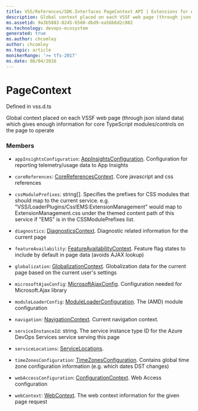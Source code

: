 ```yaml
---
title: VSS/References/SDK.Interfaces PageContext API | Extensions for Azure DevOps Services
description: Global context placed on each VSSF web page (through json island data) which gives enough information for core TypeScript modules/controls on the page to operate
ms.assetid: 9a3b5883-8245-6560-dbd9-ea56b6d2c802
ms.technology: devops-ecosystem
generated: true
ms.author: chcomley
author: chcomley
ms.topic: article
monikerRange: '>= tfs-2017'
ms.date: 08/04/2016
---
```


# PageContext

Defined in vss.d.ts

Global context placed on each VSSF web page (through json island data) which gives enough information for core TypeScript modules/controls on the page to operate

### Members

* `appInsightsConfiguration`: [AppInsightsConfiguration](../../../VSS/References/SDK_Interfaces/AppInsightsConfiguration.md). Configuration for reporting telemetry/usage data to App Insights

* `coreReferences`: [CoreReferencesContext](../../../VSS/References/SDK_Interfaces/CoreReferencesContext.md). Core javascript and css references

* `cssModulePrefixes`: string[]. Specifies the prefixes for CSS modules that should map to the current service. e.g. &quot;VSS/LoaderPlugins/Css!EMS:ExtensionManagement&quot; would map to ExtensionManagement.css under the themed content path of this service if &quot;EMS&quot; is in the CSSModulePrefixes list.

* `diagnostics`: [DiagnosticsContext](../../../VSS/References/SDK_Interfaces/DiagnosticsContext.md). Diagnostic related information for the current page

* `featureAvailability`: [FeatureAvailabilityContext](../../../VSS/References/SDK_Interfaces/FeatureAvailabilityContext.md). Feature flag states to include by default in page data (avoids AJAX lookup)

* `globalization`: [GlobalizationContext](../../../VSS/References/SDK_Interfaces/GlobalizationContext.md). Globalization data for the current page based on the current user&#x27;s settings

* `microsoftAjaxConfig`: [MicrosoftAjaxConfig](../../../VSS/References/SDK_Interfaces/MicrosoftAjaxConfig.md). Configuration needed for Microsoft.Ajax library

* `moduleLoaderConfig`: [ModuleLoaderConfiguration](../../../VSS/References/SDK_Interfaces/ModuleLoaderConfiguration.md). The (AMD) module configuration

* `navigation`: [NavigationContext](../../../VSS/References/SDK_Interfaces/NavigationContext.md). Current navigation context.

* `serviceInstanceId`: string. The service instance type ID for the Azure DevOps Services service serving this page

* `serviceLocations`: [ServiceLocations](../../../VSS/References/SDK_Interfaces/ServiceLocations.md).

* `timeZonesConfiguration`: [TimeZonesConfiguration](../../../VSS/References/SDK_Interfaces/TimeZonesConfiguration.md). Contains global time zone configuration information (e.g. which dates DST changes)

* `webAccessConfiguration`: [ConfigurationContext](../../../VSS/References/SDK_Interfaces/ConfigurationContext.md). Web Access configuration

* `webContext`: [WebContext](../../../VSS/References/SDK_Interfaces/WebContext.md). The web context information for the given page request

